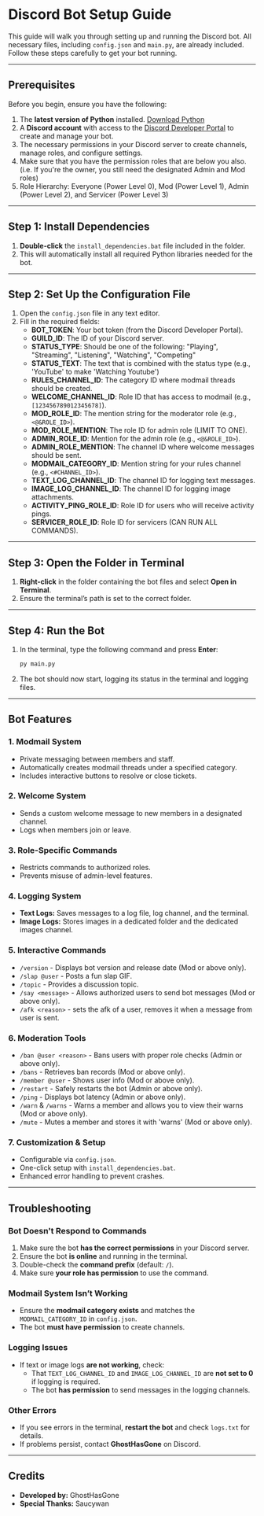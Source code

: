 # **Discord Bot Setup Guide**

This guide will walk you through setting up and running the Discord bot. All necessary files, including `config.json` and `main.py`, are already included. Follow these steps carefully to get your bot running.

---

## **Prerequisites**

Before you begin, ensure you have the following:
1. The **latest version of Python** installed. [Download Python](https://www.python.org/downloads/)
2. A **Discord account** with access to the [Discord Developer Portal](https://discord.com/developers/applications) to create and manage your bot.
3. The necessary permissions in your Discord server to create channels, manage roles, and configure settings.
4. Make sure that you have the permission roles that are below you also. (i.e. If you're the owner, you still need the designated Admin and Mod roles)
5. Role Hierarchy: Everyone (Power Level 0), Mod (Power Level 1), Admin (Power Level 2), and Servicer (Power Level 3)
---

## **Step 1: Install Dependencies**

1. **Double-click** the `install_dependencies.bat` file included in the folder.
2. This will automatically install all required Python libraries needed for the bot.

---

## **Step 2: Set Up the Configuration File**

1. Open the `config.json` file in any text editor.
2. Fill in the required fields:
   - **BOT_TOKEN**: Your bot token (from the Discord Developer Portal).
   - **GUILD_ID**: The ID of your Discord server.
   - **STATUS_TYPE**: Should be one of the following: "Playing", "Streaming", "Listening", "Watching", "Competing"
   - **STATUS_TEXT**: The text that is combined with the status type (e.g., 'YouTube' to make 'Watching Youtube')
   - **RULES_CHANNEL_ID**: The category ID where modmail threads should be created.
   - **WELCOME_CHANNEL_ID**: Role ID that has access to modmail (e.g., `[123456789012345678]`).
   - **MOD_ROLE_ID**: The mention string for the moderator role (e.g., `<@&ROLE_ID>`).
   - **MOD_ROLE_MENTION**: The role ID for admin role (LIMIT TO ONE).
   - **ADMIN_ROLE_ID**: Mention for the admin role (e.g., `<@&ROLE_ID>`).
   - **ADMIN_ROLE_MENTION**: The channel ID where welcome messages should be sent.
   - **MODMAIL_CATEGORY_ID**: Mention string for your rules channel (e.g., `<#CHANNEL_ID>`).
   - **TEXT_LOG_CHANNEL_ID**: The channel ID for logging text messages.
   - **IMAGE_LOG_CHANNEL_ID**: The channel ID for logging image attachments.
   - **ACTIVITY_PING_ROLE_ID**: Role ID for users who will receive activity pings.
   - **SERVICER_ROLE_ID**: Role ID for servicers (CAN RUN ALL COMMANDS).

---

## **Step 3: Open the Folder in Terminal**

1. **Right-click** in the folder containing the bot files and select **Open in Terminal**.
2. Ensure the terminal’s path is set to the correct folder.

---

## **Step 4: Run the Bot**

1. In the terminal, type the following command and press **Enter**:
   ```bash
   py main.py
   ```
2. The bot should now start, logging its status in the terminal and logging files.

---

## **Bot Features**

### **1. Modmail System**
   - Private messaging between members and staff.
   - Automatically creates modmail threads under a specified category.
   - Includes interactive buttons to resolve or close tickets.

### **2. Welcome System**
   - Sends a custom welcome message to new members in a designated channel.
   - Logs when members join or leave.

### **3. Role-Specific Commands**
   - Restricts commands to authorized roles.
   - Prevents misuse of admin-level features.

### **4. Logging System**
   - **Text Logs:** Saves messages to a log file, log channel, and the terminal.
   - **Image Logs:** Stores images in a dedicated folder and the dedicated images channel.

### **5. Interactive Commands**
   - `/version` - Displays bot version and release date (Mod or above only).
   - `/slap @user` - Posts a fun slap GIF.
   - `/topic` - Provides a discussion topic.
   - `/say <message>` - Allows authorized users to send bot messages (Mod or above only).
   - `/afk <reason>` - sets the afk of a user, removes it when a message from user is sent.

### **6. Moderation Tools**
   - `/ban @user <reason>` - Bans users with proper role checks (Admin or above only).
   - `/bans` - Retrieves ban records (Mod or above only).
   - `/member @user` - Shows user info (Mod or above only).
   - `/restart` - Safely restarts the bot (Admin or above only).
   - `/ping` - Displays bot latency (Admin or above only).
   - `/warn` & `/warns` - Warns a member and allows you to view their warns (Mod or above only).
   - `/mute` - Mutes a member and stores it with 'warns' (Mod or above only).

### **7. Customization & Setup**
   - Configurable via `config.json`.
   - One-click setup with `install_dependencies.bat`.
   - Enhanced error handling to prevent crashes.

---

## **Troubleshooting**

### **Bot Doesn't Respond to Commands**
1. Make sure the bot **has the correct permissions** in your Discord server.
2. Ensure the bot **is online** and running in the terminal.
3. Double-check the **command prefix** (default: `/`).
4. Make sure **your role has permission** to use the command.

### **Modmail System Isn’t Working**
- Ensure the **modmail category exists** and matches the `MODMAIL_CATEGORY_ID` in `config.json`.
- The bot **must have permission** to create channels.

### **Logging Issues**
- If text or image logs **are not working**, check:
  - That `TEXT_LOG_CHANNEL_ID` and `IMAGE_LOG_CHANNEL_ID` are **not set to 0** if logging is required.
  - The bot **has permission** to send messages in the logging channels.

### **Other Errors**
- If you see errors in the terminal, **restart the bot** and check `logs.txt` for details.
- If problems persist, contact **GhostHasGone** on Discord.

---

## **Credits**
- **Developed by:** GhostHasGone  
- **Special Thanks:** Saucywan  

